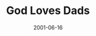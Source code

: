 ---
layout: message
category: message
series: "God Loves..."
title: "God Loves Dads"
date: 2001-06-16
audio-description: "Let's look closer at those who play key roles in our lives and how God wants us to respond. "
audio: ""
audio-title: "God Loves Dads"
audio-duration: ":"
---